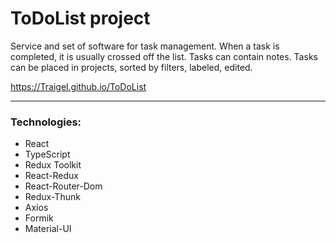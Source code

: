 # ToDoList project

Service and set of software for task management. When a task is completed, it is usually crossed off the list. Tasks can contain notes. Tasks can be placed in projects, sorted by filters, labeled, edited.

https://Traigel.github.io/ToDoList

---

### Technologies:
- React
- TypeScript
- Redux Toolkit
- React-Redux
- React-Router-Dom
- Redux-Thunk
- Axios
- Formik
- Material-UI
